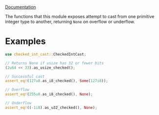[Documentation](https://PeterReid.github.io/checked_int_cast)

The functions that this module exposes attempt to cast from one primitive
integer type to another, returning `None` on overflow or underflow.

# Examples
```rust
use checked_int_cast::CheckedIntCast;

// Returns None if usize has 32 or fewer bits
(2u64 << 33).as_usize_checked();

// Successful cast
assert_eq!(127u8.as_i8_checked(), Some(127i8));

// Overflow
assert_eq!(255u8.as_i8_checked(), None);

// Underflow
assert_eq!((-1i8).as_u32_checked(), None);
```
